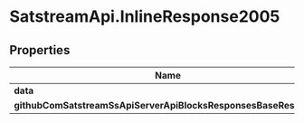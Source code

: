# SatstreamApi.InlineResponse2005

## Properties
Name | Type | Description | Notes
------------ | ------------- | ------------- | -------------
**data** | [**GithubComSatstreamSsUtilsRpcBlock**](GithubComSatstreamSsUtilsRpcBlock.md) |  | [optional] 
**githubComSatstreamSsApiServerApiBlocksResponsesBaseResponse** | [**GithubComSatstreamSsApiServerApiBlocksResponsesBaseResponse**](GithubComSatstreamSsApiServerApiBlocksResponsesBaseResponse.md) |  | [optional] 


